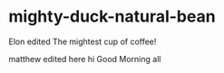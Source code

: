 # mighty-duck-natural-bean
Elon edited 
The mightest cup of coffee!

matthew edited here
hi Good Morning all